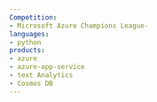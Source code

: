 ```yaml
---
Competition: 
- Microsoft Azure Champions League-
languages:
- python
products:
- azure
- azure-app-service
- text Analytics
- Cosmos DB
---
```

